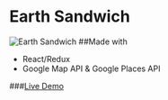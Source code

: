 # Earth Sandwich
![Earth Sandwich](https://dl2.pushbulletusercontent.com/GubjFWm22rTaw7PYLqWC5Xv47fOfSeFE/earthsandwich.gif)
##Made with
* React/Redux
* Google Map API & Google Places API

###[Live Demo](https://rocky-temple-36000.herokuapp.com/)
